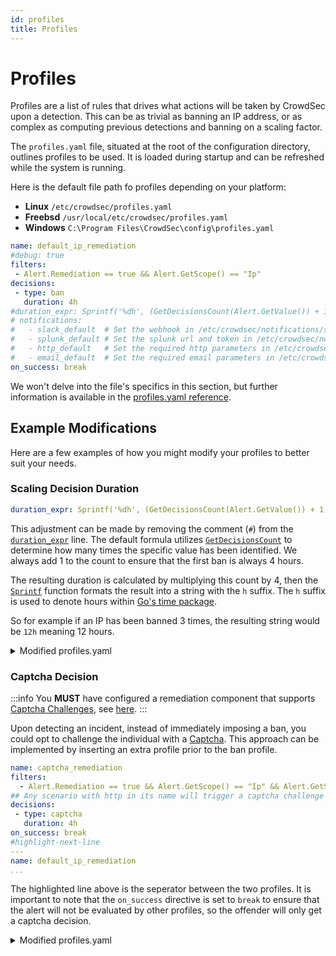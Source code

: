 ```yaml
---
id: profiles
title: Profiles
---
```


# Profiles

Profiles are a list of rules that drives what actions will be taken by CrowdSec upon a detection. This can be as trivial as banning an IP address, or as complex as computing previous detections and banning on a scaling factor.

The `profiles.yaml` file, situated at the root of the configuration directory, outlines profiles to be used. It is loaded during startup and can be refreshed while the system is running.

Here is the default file path fo profiles depending on your platform:

- **Linux** `/etc/crowdsec/profiles.yaml`
- **Freebsd** `/usr/local/etc/crowdsec/profiles.yaml`
- **Windows** `C:\Program Files\CrowdSec\config\profiles.yaml`

```yaml title="Default profiles.yaml"
name: default_ip_remediation
#debug: true
filters:
 - Alert.Remediation == true && Alert.GetScope() == "Ip"
decisions:
 - type: ban
   duration: 4h
#duration_expr: Sprintf('%dh', (GetDecisionsCount(Alert.GetValue()) + 1) * 4)
# notifications:
#   - slack_default  # Set the webhook in /etc/crowdsec/notifications/slack.yaml before enabling this.
#   - splunk_default # Set the splunk url and token in /etc/crowdsec/notifications/splunk.yaml before enabling this.
#   - http_default   # Set the required http parameters in /etc/crowdsec/notifications/http.yaml before enabling this.
#   - email_default  # Set the required email parameters in /etc/crowdsec/notifications/email.yaml before enabling this.
on_success: break
```

We won't delve into the file's specifics in this section, but further information is available in the [profiles.yaml reference](/docs/next/profiles/format#profile-directives).

## Example Modifications

Here are a few examples of how you might modify your profiles to better suit your needs.

### Scaling Decision Duration

```yaml
duration_expr: Sprintf('%dh', (GetDecisionsCount(Alert.GetValue()) + 1) * 4)
```

This adjustment can be made by removing the comment (`#`) from the [`duration_expr`](/docs/next/profiles/format#duration_expr) line. The default formula utilizes [`GetDecisionsCount`](/docs/next/expr/other_helpers#getdecisionscountvalue-string-int) to determine how many times the specific value has been identified. We always add 1 to the count to ensure that the first ban is always 4 hours.

The resulting duration is calculated by multiplying this count by 4, then the [`Sprintf`](/docs/next/expr/strings_helpers/#sprintfformat-string-a-interface-string) function formats the result into a string with the `h` suffix. The `h` suffix is used to denote hours within [Go's time package](https://pkg.go.dev/time#ParseDuration).

So for example if an IP has been banned 3 times, the resulting string would be `12h` meaning 12 hours.

<details>

<summary>Modified profiles.yaml</summary>

```yaml
name: default_ip_remediation
#debug: true
filters:
 - Alert.Remediation == true && Alert.GetScope() == "Ip"
decisions:
 - type: ban
   duration: 4h
#highlight-next-line
duration_expr: Sprintf('%dh', (GetDecisionsCount(Alert.GetValue()) + 1) * 4)
# notifications:
#   - slack_default  # Set the webhook in /etc/crowdsec/notifications/slack.yaml before enabling this.
#   - splunk_default # Set the splunk url and token in /etc/crowdsec/notifications/splunk.yaml before enabling this.
#   - http_default   # Set the required http parameters in /etc/crowdsec/notifications/http.yaml before enabling this.
#   - email_default  # Set the required email parameters in /etc/crowdsec/notifications/email.yaml before enabling this.
on_success: break
```

</details>

### Captcha Decision

:::info
You **MUST** have configured a remediation component that supports [Captcha Challenges](https://en.wikipedia.org/wiki/CAPTCHA), see [here](/u/bouncers/intro).
:::

Upon detecting an incident, instead of immediately imposing a ban, you could opt to challenge the individual with a [Captcha](https://en.wikipedia.org/wiki/CAPTCHA). This approach can be implemented by inserting an extra profile prior to the ban profile.

```yaml
name: captcha_remediation
filters:
  - Alert.Remediation == true && Alert.GetScope() == "Ip" && Alert.GetScenario() contains "http"
## Any scenario with http in its name will trigger a captcha challenge
decisions:
 - type: captcha
   duration: 4h
on_success: break
#highlight-next-line
---
name: default_ip_remediation
...
```

The highlighted line above is the seperator between the two profiles. It is important to note that the `on_success` directive is set to `break` to ensure that the alert will not be evaluated by other profiles, so the offender will only get a captcha decision.


<details>

<summary>Modified profiles.yaml</summary>

```yaml
name: captcha_remediation
filters:
  - Alert.Remediation == true && Alert.GetScope() == "Ip" && Alert.GetScenario() contains "http"
## Any scenario with http in its name will trigger a captcha challenge
decisions:
 - type: captcha
   duration: 4h
on_success: break
#highlight-next-line
---
name: default_ip_remediation
#debug: true
filters:
 - Alert.Remediation == true && Alert.GetScope() == "Ip"
decisions:
 - type: ban
   duration: 4h
#duration_expr: Sprintf('%dh', (GetDecisionsCount(Alert.GetValue()) + 1) * 4)
# notifications:
#   - slack_default  # Set the webhook in /etc/crowdsec/notifications/slack.yaml before enabling this.
#   - splunk_default # Set the splunk url and token in /etc/crowdsec/notifications/splunk.yaml before enabling this.
#   - http_default   # Set the required http parameters in /etc/crowdsec/notifications/http.yaml before enabling this.
#   - email_default  # Set the required email parameters in /etc/crowdsec/notifications/email.yaml before enabling this.
on_success: break
```

</details>
